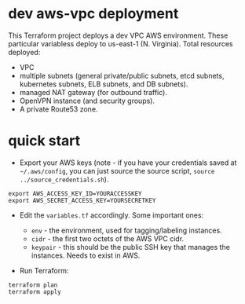 # dev aws-vpc deployment

This Terraform project deploys a dev VPC AWS environment. These particular variabless deploy to us-east-1 (N. Virginia). Total resources deployed:

- VPC
- multiple subnets (general private/public subnets, etcd subnets, kubernetes subnets, ELB subnets, and DB subnets).
- managed NAT gateway (for outbound traffic).
- OpenVPN instance (and security groups).
- A private Route53 zone.

# quick start

- Export your AWS keys (note - if you have your credentials saved at `~/.aws/config`, you can just source the source script, `source ../source_credentials.sh`).

```
export AWS_ACCESS_KEY_ID=YOURACCESSKEY
export AWS_SECRET_ACCESS_KEY=YOURSECRETKEY
```

- Edit the `variables.tf` accordingly.  Some important ones:
  - `env` - the environment, used for tagging/labeling instances.
  - `cidr` - the first two octets of the AWS VPC cidr.  
  - `keypair` - this should be the public SSH key that manages the instances.  Needs to exist in AWS.
  
- Run Terraform:

```
terraform plan
terraform apply
```


